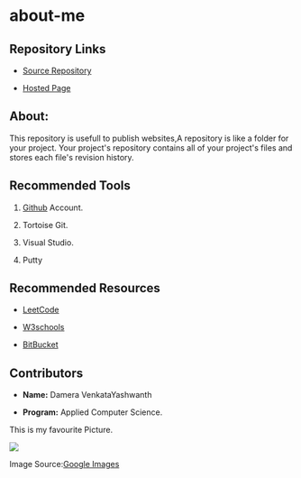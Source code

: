 # about-me

## Repository Links

- [Source Repository](https://github.com/Yashwanth-Damera)

- [Hosted Page](https://yashwanth-damera.github.io/about-me/)

## About:

This repository is usefull to publish websites,A repository is like a folder for your project. Your project's repository contains all of your project's files and stores each file's revision history.

## Recommended Tools

1. [Github](https://github.com/) Account.

2. Tortoise Git.

3. Visual Studio.

4. Putty

## Recommended Resources

- [LeetCode](https://leetcode.com/)

- [W3schools](https://www.w3schools.com/)

- [BitBucket](https://bitbucket.org/product)

## Contributors

- **Name:**  Damera VenkataYashwanth

- **Program:** Applied Computer Science.

This is my favourite Picture.

![](https://img.etimg.com/thumb/width-640,height-480,imgsize-175031,resizemode-1,msid-72869754/rohit-sharma-becomes-leading-run-scorer-in-odis-in-2019.jpg)

Image Source:[Google Images](https://www.google.com/search?q=rohit+sharma&rlz=1C1GCEA_enUS884US884&sxsrf=ACYBGNSfy8jBLyUKSHviNj-SkUJWrseBSA:1580494049994&source=lnms&tbm=isch&sa=X&ved=2ahUKEwjXkK2Tt67nAhUHA6wKHdspDo4Q_AUoA3oECBMQBQ&biw=1366&bih=576#imgrc=usHSZgun6teI1M)


 






